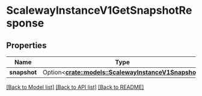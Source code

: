 # ScalewayInstanceV1GetSnapshotResponse

## Properties

Name | Type | Description | Notes
------------ | ------------- | ------------- | -------------
**snapshot** | Option<[**crate::models::ScalewayInstanceV1Snapshot**](scaleway.instance.v1.Snapshot.md)> |  | [optional]

[[Back to Model list]](../README.md#documentation-for-models) [[Back to API list]](../README.md#documentation-for-api-endpoints) [[Back to README]](../README.md)


